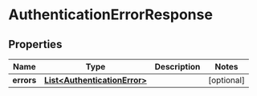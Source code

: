 

# AuthenticationErrorResponse

## Properties

Name | Type | Description | Notes
------------ | ------------- | ------------- | -------------
**errors** | [**List&lt;AuthenticationError&gt;**](AuthenticationError.md) |  |  [optional]



